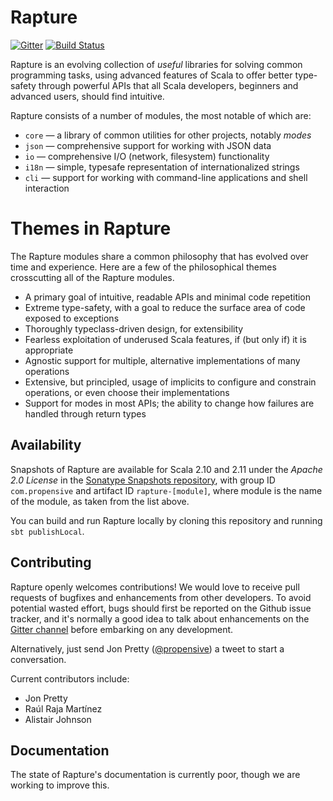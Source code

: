 # Rapture

[![Gitter](https://badges.gitter.im/Join%20Chat.svg)](https://gitter.im/propensive/rapture)
[![Build Status](https://travis-ci.org/propensive/rapture.png?branch=dev)](https://travis-ci.org/propensive/rapture)

Rapture is an evolving collection of *useful* libraries for solving common programming tasks, using advanced features of Scala to offer better type-safety through powerful APIs that all Scala developers, beginners and advanced users, should find intuitive.

Rapture consists of a number of modules, the most notable of which are:

 - `core` — a library of common utilities for other projects, notably *modes*
 - `json` — comprehensive support for working with JSON data
 - `io` — comprehensive I/O (network, filesystem) functionality
 - `i18n` — simple, typesafe representation of internationalized strings
 - `cli` — support for working with command-line applications and shell interaction

# Themes in Rapture

The Rapture modules share a common philosophy that has evolved over time and
experience. Here are a few of the philosophical themes crosscutting all of the
Rapture modules.

 - A primary goal of intuitive, readable APIs and minimal code repetition
 - Extreme type-safety, with a goal to reduce the surface area of code exposed
   to exceptions
 - Thoroughly typeclass-driven design, for extensibility
 - Fearless exploitation of underused Scala features, if (but only if) it is
   appropriate
 - Agnostic support for multiple, alternative implementations of many
   operations
 - Extensive, but principled, usage of implicits to configure and constrain
   operations, or even choose their implementations
 - Support for modes in most APIs; the ability to change how failures are
   handled through return types

## Availability

Snapshots of Rapture are available for Scala 2.10 and 2.11 under the *Apache
2.0 License* in the [Sonatype Snapshots
repository](https://oss.sonatype.org/content/repositories/snapshots/com/propensive/),
with group ID `com.propensive` and artifact ID `rapture-[module]`, where module
is the name of the module, as taken from the list above.

You can build and run Rapture locally by cloning this repository and running
`sbt publishLocal`.

## Contributing

Rapture openly welcomes contributions!  We would love to receive pull requests
of bugfixes and enhancements from other developers. To avoid potential wasted
effort, bugs should first be reported on the Github issue tracker, and it's
normally a good idea to talk about enhancements on the [Gitter
channel](https://gitter.im/propensive/rapture) before embarking on any
development.

Alternatively, just send Jon Pretty
([@propensive](https://twitter.com/propensive/)) a tweet to start a
conversation.

Current contributors include:

 - Jon Pretty
 - Raúl Raja Martínez
 - Alistair Johnson

## Documentation

The state of Rapture's documentation is currently poor, though we are working
to improve this.

